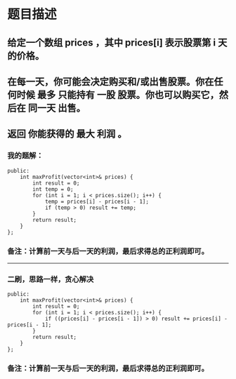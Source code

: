 # 题目描述
## 给定一个数组 prices ，其中 prices[i] 表示股票第 i 天的价格。
## 在每一天，你可能会决定购买和/或出售股票。你在任何时候 最多 只能持有 一股 股票。你也可以购买它，然后在 同一天 出售。
## 返回 你能获得的 最大 利润 。
### 我的题解：
```class Solution {
public:
    int maxProfit(vector<int>& prices) {
        int result = 0;
        int temp = 0;
        for (int i = 1; i < prices.size(); i++) {
            temp = prices[i] - prices[i - 1];
            if (temp > 0) result += temp; 
        }
        return result;
    }
};
```
### **备注**：计算前一天与后一天的利润，最后求得总的正利润即可。
***
### 二刷，思路一样，贪心解决
```class Solution {
public:
    int maxProfit(vector<int>& prices) {
        int result = 0;
        for (int i = 1; i < prices.size(); i++) {
            if ((prices[i] - prices[i - 1]) > 0) result += prices[i] - prices[i - 1];
        }
        return result;
    }
};
```
### **备注**：计算前一天与后一天的利润，最后求得总的正利润即可。